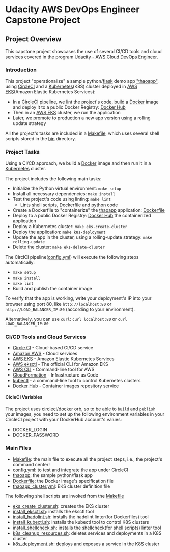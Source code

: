 # Udacity AWS DevOps Engineer Capstone Project

## Project Overview

This capstone project showcases the use of several CI/CD tools and cloud services covered in the program [Udacity - AWS Cloud DevOps Engineer.](https://www.udacity.com/course/cloud-dev-ops-nanodegree--nd9991)

### Introduction

This project "operationalize" a sample python/[flask](https://flask.palletsprojects.com/)
demo app ["thaoapp"](./thaoapp/thaoapp.py), using [CircleCI](https://www.circleci.com) and
 a [Kubernetes](https://kubernetes.io/)(K8S) cluster deployed in [AWS EKS](https://aws.amazon.com/eks/)(Amazon Elastic Kubernetes Services):

* In a [CircleCI](https://www.circleci.com) pipeline, we lint the project's code, build
 a [Docker](https://www.docker.com/resources/what-container) image and deploy it to a public
Docker Registry: [Docker Hub](https://hub.docker.com/repository/docker/minhthaobk94/thaoapp)
* Then in an [AWS EKS](https://aws.amazon.com/eks/) cluster, we run the application
* Later, we promote to production a new app version using a rolling update strategy

All the project's tasks are included in a [Makefile](Makefile), which uses several shell scripts stored in the
[bin](bin) directory.

### Project Tasks

Using a CI/CD approach, we build a [Docker](https://www.docker.com/resources/what-container) image and then run it in a [Kubernetes](https://kubernetes.io/) cluster.

The project includes the following main tasks:

* Initialize the Python virtual environment:  `make setup`
* Install all necessary dependencies:  `make install`
* Test the project's code using linting:  `make lint`
  * Lints shell scripts, Dockerfile and python code
* Create a Dockerfile to "containerize" the [thaoapp](/thaoapp/thaoapp.py) application: [Dockerfile](thaoapp/Dockerfile)
* Deploy to a public Docker Registry:
 [Docker Hub](https://hub.docker.com/repository/docker/minhthaobk94/thaoapp) the containerized application
* Deploy a Kubernetes cluster:  `make eks-create-cluster`
* Deploy the application:  `make k8s-deployment`
* Update the app in the cluster, using a rolling-update strategy:  `make rolling-update`
* Delete the cluster:  `make eks-delete-cluster`

The CirclCI pipeline([config.yml](.circleci/config.yml)) will execute the following steps automatically:

* `make setup`
* `make install`
* `make lint`
* Build and publish the container image

To verify that the app is working, write your deployment's IP into your browser using port 80, like
`http://localhost:80` or `http://LOAD_BALANCER_IP:80` (according to your environment).

Alternatively, you can use `curl`: `curl localhost:80` or `curl LOAD_BALANCER_IP:80`

### CI/CD Tools and Cloud Services

* [Circle CI](https://www.circleci.com) - Cloud-based CI/CD service
* [Amazon AWS](https://aws.amazon.com/) - Cloud services
* [AWS EKS](https://aws.amazon.com/eks/) - Amazon Elastic Kubernetes Services
* [AWS eksctl](https://eksctl.io) - The official CLI for Amazon EKS
* [AWS CLI](https://aws.amazon.com/cli/) - Command-line tool for AWS
* [CloudFormation](https://aws.amazon.com/cloudformation/) - Infrastructure as Code
* [kubectl](https://kubernetes.io/docs/reference/kubectl/) - a command-line tool to control Kubernetes clusters
* [Docker Hub](https://hub.docker.com/repository/docker/minhthaobk94/thaoapp) - Container images repository service

#### CicleCI Variables

  The project uses [circleci/docker](https://circleci.com/developer/orbs/orb/circleci/docker) orb,
  so to be able to `build` and `publish` your images, you need to set up the following environment
  variables in your CircleCI project with your DockerHub account's values:

* DOCKER_LOGIN
* DOCKER_PASSWORD
  
### Main Files

* [Makefile](./Makefile): the main file to execute all the project steps, i.e., the project's command center!
* [config.yml](.circleci/config.yml): to test and integrate the app under CircleCI
* [thaoapp](./thaoapp/thaoapp.py): the sample python/flask app
* [Dockerfile](./thaoapp/Dockerfile): the Docker image's specification file
* [thaoapp_cluster.yml](./thaoapp_cluster.yml): EKS cluster definition file

The following shell scripts are invoked from the [Makefile](./Makefile)

* [eks_create_cluster.sh](./bin/eks_create_cluster.sh): creates the EKS cluster
* [install_eksctl.sh](./bin/install_eksctl.sh): installs the eksctl tool
* [install_hadolint.sh](./bin/install_hadolint.sh): installs the hadolint linter(for Dockerfiles) tool
* [install_kubectl.sh](./bin/install_kubectl.sh): installs the kubectl tool to control K8S clusters
* [install_shellcheck.sh](./bin/install_shellcheck.sh): installs the shellcheck(for shell scripts) linter tool
* [k8s_cleanup_resources.sh](./bin/k8s_cleanup_resources.sh): deletes services and deployments in a K8S cluster
* [k8s_deployment.sh](./bin/k8s_deployment.sh): deploys and exposes a service in the K8S cluster
